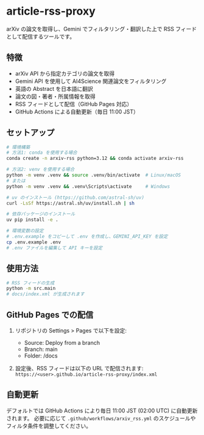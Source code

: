 # article-rss-proxy

arXiv の論文を取得し、Gemini でフィルタリング・翻訳した上で RSS フィードとして配信するツールです。

## 特徴

- arXiv API から指定カテゴリの論文を取得
- Gemini API を使用して AI4Science 関連論文をフィルタリング
- 英語の Abstract を日本語に翻訳
- 論文の図・著者・所属情報を取得
- RSS フィードとして配信（GitHub Pages 対応）
- GitHub Actions による自動更新（毎日 11:00 JST）

## セットアップ

```bash
# 環境構築
# 方法1: conda を使用する場合
conda create -n arxiv-rss python=3.12 && conda activate arxiv-rss

# 方法2: venv を使用する場合
python -m venv .venv && source .venv/bin/activate  # Linux/macOS
# または
python -m venv .venv && .venv\Scripts\activate     # Windows

# uv のインストール (https://github.com/astral-sh/uv)
curl -LsSf https://astral.sh/uv/install.sh | sh

# 依存パッケージのインストール
uv pip install -e .

# 環境変数の設定
# .env.example をコピーして .env を作成し、GEMINI_API_KEY を設定
cp .env.example .env
# .env ファイルを編集して API キーを設定
```

## 使用方法

```bash
# RSS フィードの生成
python -m src.main
# docs/index.xml が生成されます
```

## GitHub Pages での配信

1. リポジトリの Settings > Pages で以下を設定:
   - Source: Deploy from a branch
   - Branch: main
   - Folder: /docs

2. 設定後、RSS フィードは以下の URL で配信されます:
   `https://<user>.github.io/article-rss-proxy/index.xml`

## 自動更新

デフォルトでは GitHub Actions により毎日 11:00 JST (02:00 UTC) に自動更新されます。
必要に応じて `.github/workflows/arxiv_rss.yml` のスケジュールやフィルタ条件を調整してください。

